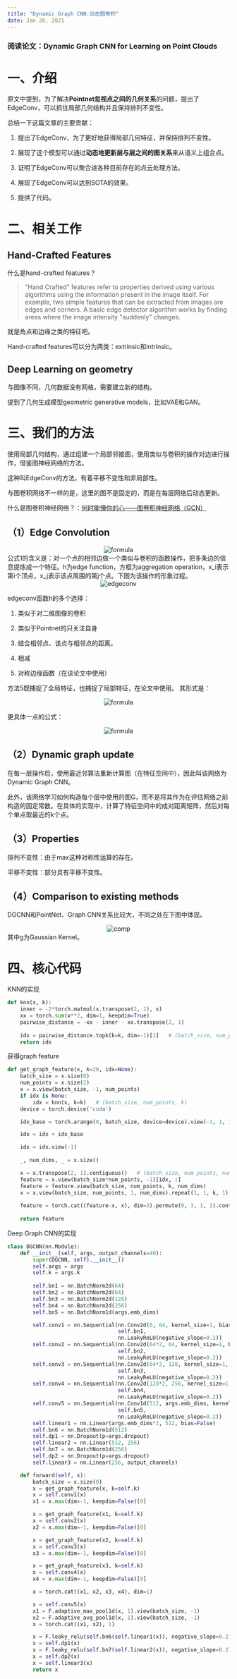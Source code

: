 ```yaml
---
title: "Dynamic Graph CNN:动态图卷积"
date: Jan 26, 2021
---
```


### 阅读论文：Dynamic Graph CNN for Learning on Point Clouds
# 一、介绍
原文中提到，为了解决**Pointnet忽视点之间的几何关系**的问题，提出了EdgeConv，可以抓住局部几何结构并且保持排列不变性。

总结一下这篇文章的主要贡献：
1. 提出了EdgeConv，为了更好地获得局部几何特征，并保持排列不变性。

2. 展现了这个模型可以通过**动态地更新层与层之间的图关系**来从语义上组合点。

3. 证明了EdgeConv可以聚合进各种目前存在的点云处理方法。

4. 展现了EdgeConv可以达到SOTA的效果。

5. 提供了代码。


# 二、相关工作
## Hand-Crafted Features
什么是hand-crafted features？
> "Hand Crafted" features refer to properties derived using various algorithms using the information present in the image itself. For example, two simple features that can be extracted from images are edges and corners. A basic edge detector algorithm works by finding areas where the image intensity "suddenly" changes. 

就是角点和边缘之类的特征吧。


Hand-crafted features可以分为两类：extrinsic和intrinsic。

## Deep Learning on geometry
与图像不同，几何数据没有网格，需要建立新的结构。

提到了几何生成模型geometric generative models，比如VAE和GAN。

# 三、我们的方法

使用局部几何结构，通过组建一个局部邻接图，使用类似与卷积的操作对边进行操作，借鉴图神经网络的方法。

这种叫EdgeConv的方法，有着平移不变性和非局部性。

与图卷积网络不一样的是，这里的图不是固定的，而是在每层网络后动态更新。

什么是图卷积神经网络？：[何时能懂你的心——图卷积神经网络（GCN）](https://zhuanlan.zhihu.com/p/71200936)

## （1）Edge Convolution
<center>
  <img src="../imgs/formula5.png" alt="formula">
</center>
公式1的含义是：对一个点的相邻边做一个类似与卷积的函数操作，把多条边的信息提炼成一个特征。h为edge function，方框为aggregation operation，x_i表示第i个顶点，x_j表示该点周围的第j个点。下图为该操作的形象过程。

<center>
  <img src="../imgs/edgeconv.png" alt="edgeconv">
</center>



edgeconv函数h的多个选择：
1. 类似于对二维图像的卷积

2. 类似于Pointnet的只关注自身

3. 结合相邻点、该点与相邻点的距离。

4. 相减

5. 对称边缘函数（在该论文中使用） 

方法5既捕捉了全局特征，也捕捉了局部特征，在论文中使用。
其形式是：
<center>
  <img src="../imgs/formula13.png" alt="formula">
</center>

更具体一点的公式：
<center>
  <img src="../imgs/formula6.png" alt="formula">
</center>

## （2）Dynamic graph update
在每一层操作后，使用最近邻算法重新计算图（在特征空间中），因此叫该网络为Dynamic Graph CNN。

此外，该网络学习如何构造每个层中使用的图G，而不是将其作为在评估网络之前构造的固定常数。在具体的实现中，计算了特征空间中的成对距离矩阵，然后对每个单点取最近的k个点。

## （3）Properties
排列不变性：由于max这种对称性运算的存在。

平移不变性：部分具有平移不变性。

## （4）Comparison to existing methods
DGCNN和PointNet、Graph CNN关系比较大，不同之处在下图中体现。
<center>
  <img src="../imgs/dgcnncomp.png" alt="comp">
</center>
其中g为Gaussian Kernel。

# 四、核心代码
KNN的实现
```python
def knn(x, k):
    inner = -2*torch.matmul(x.transpose(2, 1), x)
    xx = torch.sum(x**2, dim=1, keepdim=True)
    pairwise_distance = -xx - inner - xx.transpose(2, 1)
 
    idx = pairwise_distance.topk(k=k, dim=-1)[1]   # (batch_size, num_points, k)
    return idx
```
获得graph feature
```python
def get_graph_feature(x, k=20, idx=None):
    batch_size = x.size(0)
    num_points = x.size(2)
    x = x.view(batch_size, -1, num_points)
    if idx is None:
        idx = knn(x, k=k)   # (batch_size, num_points, k)
    device = torch.device('cuda')

    idx_base = torch.arange(0, batch_size, device=device).view(-1, 1, 1)*num_points

    idx = idx + idx_base

    idx = idx.view(-1)
 
    _, num_dims, _ = x.size()

    x = x.transpose(2, 1).contiguous()   # (batch_size, num_points, num_dims)  -> (batch_size*num_points, num_dims) #   batch_size * num_points * k + range(0, batch_size*num_points)
    feature = x.view(batch_size*num_points, -1)[idx, :]
    feature = feature.view(batch_size, num_points, k, num_dims) 
    x = x.view(batch_size, num_points, 1, num_dims).repeat(1, 1, k, 1)
    
    feature = torch.cat((feature-x, x), dim=3).permute(0, 3, 1, 2).contiguous()
  
    return feature
```

Deep Graph CNN的实现
```python
class DGCNN(nn.Module):
    def __init__(self, args, output_channels=40):
        super(DGCNN, self).__init__()
        self.args = args
        self.k = args.k
        
        self.bn1 = nn.BatchNorm2d(64)
        self.bn2 = nn.BatchNorm2d(64)
        self.bn3 = nn.BatchNorm2d(128)
        self.bn4 = nn.BatchNorm2d(256)
        self.bn5 = nn.BatchNorm1d(args.emb_dims)

        self.conv1 = nn.Sequential(nn.Conv2d(6, 64, kernel_size=1, bias=False),
                                   self.bn1,
                                   nn.LeakyReLU(negative_slope=0.2))
        self.conv2 = nn.Sequential(nn.Conv2d(64*2, 64, kernel_size=1, bias=False),
                                   self.bn2,
                                   nn.LeakyReLU(negative_slope=0.2))
        self.conv3 = nn.Sequential(nn.Conv2d(64*2, 128, kernel_size=1, bias=False),
                                   self.bn3,
                                   nn.LeakyReLU(negative_slope=0.2))
        self.conv4 = nn.Sequential(nn.Conv2d(128*2, 256, kernel_size=1, bias=False),
                                   self.bn4,
                                   nn.LeakyReLU(negative_slope=0.2))
        self.conv5 = nn.Sequential(nn.Conv1d(512, args.emb_dims, kernel_size=1, bias=False),
                                   self.bn5,
                                   nn.LeakyReLU(negative_slope=0.2))
        self.linear1 = nn.Linear(args.emb_dims*2, 512, bias=False)
        self.bn6 = nn.BatchNorm1d(512)
        self.dp1 = nn.Dropout(p=args.dropout)
        self.linear2 = nn.Linear(512, 256)
        self.bn7 = nn.BatchNorm1d(256)
        self.dp2 = nn.Dropout(p=args.dropout)
        self.linear3 = nn.Linear(256, output_channels)

    def forward(self, x):
        batch_size = x.size(0)
        x = get_graph_feature(x, k=self.k)
        x = self.conv1(x)
        x1 = x.max(dim=-1, keepdim=False)[0]

        x = get_graph_feature(x1, k=self.k)
        x = self.conv2(x)
        x2 = x.max(dim=-1, keepdim=False)[0]

        x = get_graph_feature(x2, k=self.k)
        x = self.conv3(x)
        x3 = x.max(dim=-1, keepdim=False)[0]

        x = get_graph_feature(x3, k=self.k)
        x = self.conv4(x)
        x4 = x.max(dim=-1, keepdim=False)[0]

        x = torch.cat((x1, x2, x3, x4), dim=1)

        x = self.conv5(x)
        x1 = F.adaptive_max_pool1d(x, 1).view(batch_size, -1)
        x2 = F.adaptive_avg_pool1d(x, 1).view(batch_size, -1)
        x = torch.cat((x1, x2), 1)

        x = F.leaky_relu(self.bn6(self.linear1(x)), negative_slope=0.2)
        x = self.dp1(x)
        x = F.leaky_relu(self.bn7(self.linear2(x)), negative_slope=0.2)
        x = self.dp2(x)
        x = self.linear3(x)
        return x
```